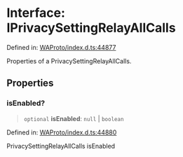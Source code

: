 # Interface: IPrivacySettingRelayAllCalls

Defined in: [WAProto/index.d.ts:44877](https://github.com/Fokusdotid/Baileys/blob/acae94a55f1d32612d8d312d52b001d93f2ac5e2/WAProto/index.d.ts#L44877)

Properties of a PrivacySettingRelayAllCalls.

## Properties

### isEnabled?

> `optional` **isEnabled**: `null` \| `boolean`

Defined in: [WAProto/index.d.ts:44880](https://github.com/Fokusdotid/Baileys/blob/acae94a55f1d32612d8d312d52b001d93f2ac5e2/WAProto/index.d.ts#L44880)

PrivacySettingRelayAllCalls isEnabled
